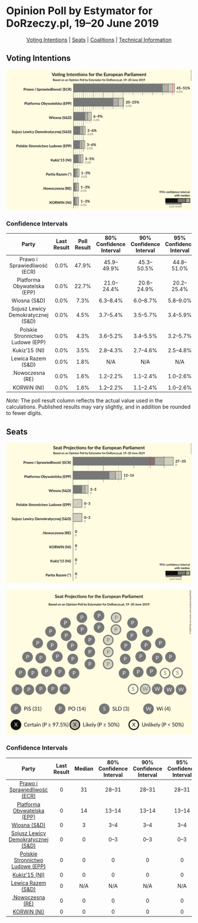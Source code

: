 # Opinion Poll by Estymator for DoRzeczy.pl, 19–20 June 2019

<p align="center"><a href="#voting-intentions">Voting Intentions</a> | <a href="#seats">Seats</a> | <a href="#coalitions">Coalitions</a> | <a href="#technical-information">Technical Information</a></p>

## Voting Intentions

![Graph with voting intentions not yet produced](2019-06-20-Estymator.png "Voting Intentions")

### Confidence Intervals

| Party | Last Result | Poll Result | 80% Confidence Interval | 90% Confidence Interval | 95% Confidence Interval | 99% Confidence Interval |
|:-----:|:-----------:|:-----------:|:-----------------------:|:-----------------------:|:-----------------------:|:-----------------------:|
| Prawo i Sprawiedliwość (ECR) | 0.0% | 47.9% | 45.9–49.9% |45.3–50.5% |44.8–51.0% |43.9–52.0% |
| Platforma Obywatelska (EPP) | 0.0% | 22.7% | 21.0–24.4% |20.6–24.9% |20.2–25.4% |19.4–26.2% |
| Wiosna (S&D) | 0.0% | 7.3% | 6.3–8.4% |6.0–8.7% |5.8–9.0% |5.4–9.6% |
| Sojusz Lewicy Demokratycznej (S&D) | 0.0% | 4.5% | 3.7–5.4% |3.5–5.7% |3.4–5.9% |3.0–6.4% |
| Polskie Stronnictwo Ludowe (EPP) | 0.0% | 4.3% | 3.6–5.2% |3.4–5.5% |3.2–5.7% |2.9–6.2% |
| Kukiz’15 (NI) | 0.0% | 3.5% | 2.8–4.3% |2.7–4.6% |2.5–4.8% |2.2–5.3% |
| Lewica Razem (S&D) | 0.0% | 1.8% | N/A |N/A |N/A |N/A |
| .Nowoczesna (RE) | 0.0% | 1.6% | 1.2–2.2% |1.1–2.4% |1.0–2.6% |0.8–2.9% |
| KORWiN (NI) | 0.0% | 1.6% | 1.2–2.2% |1.1–2.4% |1.0–2.6% |0.8–2.9% |

*Note:* The poll result column reflects the actual value used in the calculations. Published results may vary slightly, and in addition be rounded to fewer digits.

## Seats

![Graph with seats not yet produced](2019-06-20-Estymator-seats.png "Seats")

![Graph with seating plan not yet produced](2019-06-20-Estymator-seating-plan.png "Seating Plan")

### Confidence Intervals

| Party | Last Result | Median | 80% Confidence Interval | 90% Confidence Interval | 95% Confidence Interval | 99% Confidence Interval |
|:-----:|:-----------:|:------:|:-----------------------:|:-----------------------:|:-----------------------:|:-----------------------:|
| <a href="#prawo-i-sprawiedliwość-(ecr)">Prawo i Sprawiedliwość (ECR)</a> | 0 | 31 | 28–31 |28–31 |28–31 |28–33 |
| <a href="#platforma-obywatelska-(epp)">Platforma Obywatelska (EPP)</a> | 0 | 14 | 13–14 |13–14 |13–14 |13–15 |
| <a href="#wiosna-(s&d)">Wiosna (S&D)</a> | 0 | 3 | 3–4 |3–4 |3–4 |3–5 |
| <a href="#sojusz-lewicy-demokratycznej-(s&d)">Sojusz Lewicy Demokratycznej (S&D)</a> | 0 | 0 | 0–3 |0–3 |0–3 |0–3 |
| <a href="#polskie-stronnictwo-ludowe-(epp)">Polskie Stronnictwo Ludowe (EPP)</a> | 0 | 0 | 0 |0 |0 |0–3 |
| <a href="#kukiz’15-(ni)">Kukiz’15 (NI)</a> | 0 | 0 | 0 |0 |0 |0–3 |
| <a href="#lewica-razem-(s&d)">Lewica Razem (S&D)</a> | 0 | N/A | N/A |N/A |N/A |N/A |
| <a href="#.nowoczesna-(re)">.Nowoczesna (RE)</a> | 0 | 0 | 0 |0 |0 |0 |
| <a href="#korwin-(ni)">KORWiN (NI)</a> | 0 | 0 | 0 |0 |0 |0 |

